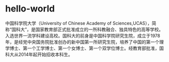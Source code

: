 # hello-world
中国科学院大学（University of Chinese Academy of Sciences,UCAS），简称“国科大”，是国家教育部正式批准成立的一所科教融合、独具特色的高等学校。入选世界一流学科建设高校。国科大的前身是中国科学院研究生院，成立于1978年，是经党中央国务院批准创办的新中国第一所研究生院，培养了中国的第一个理学博士、第一个工学博士、第一个女博士、第一个双学位博士。经教育部批准，国科大从2014年起开始招收本科生。
